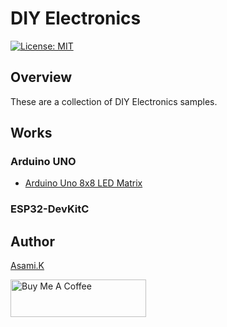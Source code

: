 # DIY Electronics

[![License: MIT](https://img.shields.io/badge/License-MIT-yellow.svg)](https://opensource.org/licenses/MIT)

## Overview

These are a collection of DIY Electronics samples.

## Works 


### Arduino UNO

- [Arduino Uno 8x8 LED Matrix](https://github.com/asamiile/diy-electronics/tree/main/Arduino_Uno_8x8_led_matrix)


### ESP32-DevKitC 


## Author

[Asami.K](https://asami.tokyo/)

<a href="https://www.buymeacoffee.com/asamiile" target="_blank"><img src="https://cdn.buymeacoffee.com/buttons/v2/default-yellow.png" alt="Buy Me A Coffee" style="height: 60px !important;width: 217px !important;" ></a>
